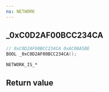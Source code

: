 ```yaml
---
ns: NETWORK
---
```

## _0xC0D2AF00BCC234CA

```c
// 0xC0D2AF00BCC234CA 0xAC00A5BE
BOOL _0xC0D2AF00BCC234CA();
```

```
NETWORK_IS_*
```

## Return value
